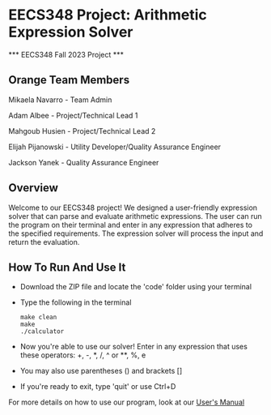 # EECS348 Project: Arithmetic Expression Solver
*** EECS348 Fall 2023 Project ***

##  Orange Team Members 
<p>Mikaela Navarro - Team Admin</p>
<p>Adam Albee - Project/Technical Lead 1</p>
<p>Mahgoub Husien - Project/Technical Lead 2</p>
<p>Elijah Pijanowski - Utility Developer/Quality Assurance Engineer</p>
<p>Jackson Yanek - Quality Assurance Engineer</p>

## Overview
<p>Welcome to our EECS348 project! We designed a user-friendly expression solver that can parse and evaluate arithmetic expressions. The user can run the program on their terminal and enter in any expression that adheres to the specified requirements. The expression solver will process the input and return the evaluation.</p>

## How To Run And Use It
- Download the ZIP file and locate the 'code' folder using your terminal
- Type the following in the terminal
  
  ```
  make clean
  make
  ./calculator
  ```
- Now you're able to use our solver! Enter in any expression that uses these operators: +, -, *, /, ^ or **, %, e
- You may also use parentheses () and brackets []
- If you're ready to exit, type 'quit' or use Ctrl+D

For more details on how to use our program, look at our [User's Manual]([https://github.com/maelikax/348Project/blob/main/UPEDU%20Documents/UsersManual.pdf](https://github.com/maelikax/348Project/blob/main/UPEDU%20Documents/UsersManual.pdf))
